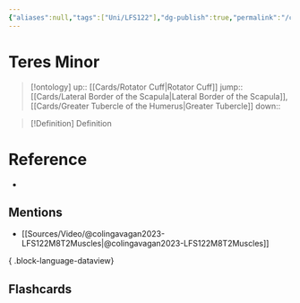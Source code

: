 ```yaml
---
{"aliases":null,"tags":["Uni/LFS122"],"dg-publish":true,"permalink":"/cards/teres-minor/","dgPassFrontmatter":true}
---
```


# Teres Minor

> [!ontology]
> up:: [[Cards/Rotator Cuff\|Rotator Cuff]]
> jump:: [[Cards/Lateral Border of the Scapula\|Lateral Border of the Scapula]], [[Cards/Greater Tubercle of the Humerus\|Greater Tubercle]]
> down:: 

> [!Definition] Definition
> 

# Reference
- 

## Mentions
- [[Sources/Video/@colingavagan2023-LFS122M8T2Muscles\|@colingavagan2023-LFS122M8T2Muscles]]

{ .block-language-dataview}

## Flashcards
